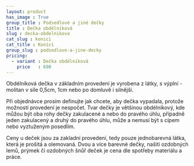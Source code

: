 ```yaml
---
layout: product
has_image : True
group_title : Podsedlové a jiné dečky
title : Dečka obdélníková
slug : decka-obdelnikova
cat_slug : konici
cat_title : Koníci
group_slug : podsedlove-a-jine-decky
pricing:
  - variant : Dečka obdélníková
    price   : 690
---
```


Obdélníková dečka v základním provedení je vyrobena z látky, s výplní - molitan v síle 0,5cm, 1cm nebo po domluvě i silnější.

Při objednávce prosím definujte jak chcete, aby dečka vypadala, protože možností provedení je nespočet.
Tvar dečky je většinou obdélníkový, kde můžou být oba rohy dečky zakulacené a nebo do pravého úhlu,
případně jeden zakulacený a druhý do pravého úhlu, může a nemusí být s cípem nebo vyztuženým posedlím.

Ceny u deček jsou za zakladní provedení, tedy pouze jednobarevná látka, která je prošitá a olemovaná.
Dvou a více barevné dečky, našití ozdobných lemů, prýmek či ozdobných šnůř deček je cena dle spotřeby materiálu a práce.

